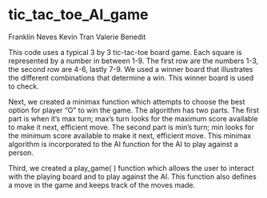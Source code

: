 # tic_tac_toe_AI_game
Franklin Neves
Kevin Tran
Valerie Benedit

This code uses a typical 3 by 3 tic-tac-toe board game. Each square is represented by a number in between 1-9. The first row are the numbers 1-3, the second row are 4-6, lastly 7-9.  We used a winner board that illustrates the different combinations that determine a win. This winner board is used to check. 

Next, we created a minimax function which attempts to choose the best option for player “O” to win the game. The algorithm has two parts. The first part is when it’s max turn; max’s turn looks for the maximum score available to make it next, efficient move. The second part is min’s turn; min looks for the minimum score available to make it next, efficient move. This minimax algorithm is incorporated to the AI function for the AI to play against a person. 

Third, we created a play_game( ) function which allows the user to interact with the playing board and to play against the AI. This function also defines a move in the game and keeps track of the moves made. 

